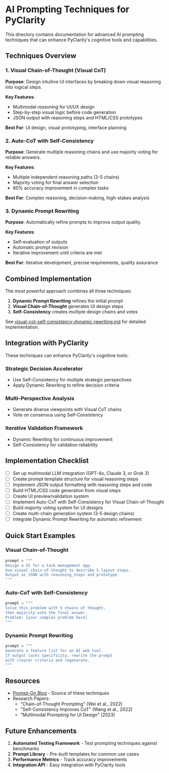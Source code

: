 # AI Prompting Techniques for PyClarity

This directory contains documentation for advanced AI prompting techniques that can enhance PyClarity's cognitive tools and capabilities.

## Techniques Overview

### 1. Visual Chain-of-Thought (Visual CoT)
**Purpose**: Design intuitive UI interfaces by breaking down visual reasoning into logical steps.

**Key Features**:
- Multimodal reasoning for UI/UX design
- Step-by-step visual logic before code generation
- JSON output with reasoning steps and HTML/CSS prototypes

**Best For**: UI design, visual prototyping, interface planning

### 2. Auto-CoT with Self-Consistency
**Purpose**: Generate multiple reasoning chains and use majority voting for reliable answers.

**Key Features**:
- Multiple independent reasoning paths (3-5 chains)
- Majority voting for final answer selection
- 80% accuracy improvement in complex tasks

**Best For**: Complex reasoning, decision-making, high-stakes analysis

### 3. Dynamic Prompt Rewriting
**Purpose**: Automatically refine prompts to improve output quality.

**Key Features**:
- Self-evaluation of outputs
- Automatic prompt revision
- Iterative improvement until criteria are met

**Best For**: Iterative development, precise requirements, quality assurance

## Combined Implementation

The most powerful approach combines all three techniques:

1. **Dynamic Prompt Rewriting** refines the initial prompt
2. **Visual Chain-of-Thought** generates UI design steps
3. **Self-Consistency** creates multiple design chains and votes

See [visual-cot-self-consistency-dynamic-rewriting.md](./visual-cot-self-consistency-dynamic-rewriting.md) for detailed implementation.

## Integration with PyClarity

These techniques can enhance PyClarity's cognitive tools:

### Strategic Decision Accelerator
- Use Self-Consistency for multiple strategic perspectives
- Apply Dynamic Rewriting to refine decision criteria

### Multi-Perspective Analysis
- Generate diverse viewpoints with Visual CoT chains
- Vote on consensus using Self-Consistency

### Iterative Validation Framework
- Dynamic Rewriting for continuous improvement
- Self-Consistency for validation reliability

## Implementation Checklist

- [ ] Set up multimodal LLM integration (GPT-4o, Claude 3, or Grok 3)
- [ ] Create prompt template structure for visual reasoning steps
- [ ] Implement JSON output formatting with reasoning steps and code
- [ ] Build HTML/CSS code generation from visual steps
- [ ] Create UI preview/validation system
- [ ] Implement Auto-CoT with Self-Consistency for Visual Chain-of-Thought
- [ ] Build majority voting system for UI designs
- [ ] Create multi-chain generation system (3-5 design chains)
- [ ] Integrate Dynamic Prompt Rewriting for automatic refinement

## Quick Start Examples

### Visual Chain-of-Thought
```python
prompt = """
Design a UI for a task management app. 
Use visual chain-of-thought to describe 5 layout steps.
Output as JSON with reasoning_steps and prototype.
"""
```

### Auto-CoT with Self-Consistency
```python
prompt = """
Solve this problem with 5 chains of thought, 
then majority-vote the final answer.
Problem: [your complex problem here]
"""
```

### Dynamic Prompt Rewriting
```python
prompt = """
Generate a feature list for an AI web tool.
If output lacks specificity, rewrite the prompt 
with clearer criteria and regenerate.
"""
```

## Resources

- [Prompt-On Blog](https://prompton.wordpress.com/) - Source of these techniques
- Research Papers:
  - "Chain-of-Thought Prompting" (Wei et al., 2022)
  - "Self-Consistency Improves CoT" (Wang et al., 2022)
  - "Multimodal Prompting for UI Design" (2023)

## Future Enhancements

1. **Automated Testing Framework** - Test prompting techniques against benchmarks
2. **Prompt Library** - Pre-built templates for common use cases
3. **Performance Metrics** - Track accuracy improvements
4. **Integration API** - Easy integration with PyClarity tools